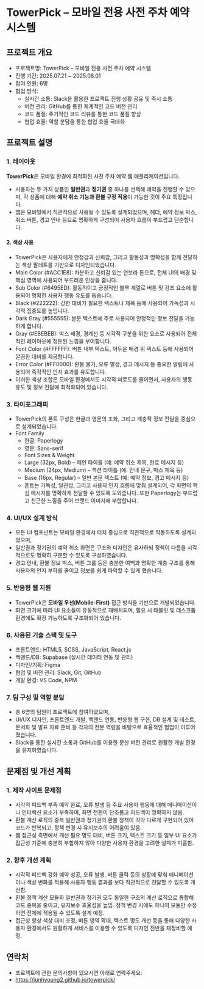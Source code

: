 # TowerPick – 모바일 전용 사전 주차 예약 시스템

##  프로젝트 개요

- 프로젝트명: TowerPick – 모바일 전용 사전 주차 예약 시스템  
- 진행 기간: 2025.07.21 ~ 2025.08.01  
- 참여 인원: 6명  
- 협업 방식: 
  - 실시간 소통: Slack을 활용한 프로젝트 진행 상황 공유 및 즉시 소통
  - 버전 관리: GitHub를 통한 체계적인 코드 버전 관리
  - 코드 품질: 주기적인 코드 리뷰를 통한 코드 품질 향상
  - 협업 효율: 역할 분담을 통한 협업 효율 극대화

## 프로젝트 설명
### 1. 레이아웃
**TowerPick**은 모바일 환경에 최적화된 사전 주차 예약 웹 애플리케이션입니다.  
- 사용자는 두 가지 상품인 **일반권**과 **정기권** 중 하나를 선택해 예약을 진행할 수 있으며, 각 상품에 대해 **예약 취소 기능과 환불 규정 적용**이 가능한 것이 주요 특징입니다.
- 앱은 모바일에서 직관적으로 사용될 수 있도록 설계되었으며, 헤더, 예약 정보 박스, 취소 버튼, 경고 안내 등으로 명확하게 구성되어 사용자 흐름이 부드럽고 단순합니다.


#### 2. 색상 사용
- TowerPick은 사용자에게 안정감과 신뢰감, 그리고 활동성과 명확성을 함께 전달하는 색상 팔레트를 기반으로 디자인되었습니다.
- Main Color (#ACC1E8): 차분하고 신뢰감 있는 연보라 톤으로, 전체 UI의 배경 및 핵심 영역에 사용되어 부드러운 인상을 줍니다.
- Sub Color (#6495ED): 활동적이고 긍정적인 블루 계열로 버튼 및 강조 요소에 활용되어 명확한 사용자 행동 유도를 돕습니다.
- Black (#222222): 강한 대비가 필요한 텍스트나 제목 등에 사용되어 가독성과 시각적 집중도를 높입니다.
- Dark Gray (#555555): 본문 텍스트에 주로 사용되어 안정적인 정보 전달을 가능하게 합니다.
- Gray (#EBEBEB): 박스 배경, 경계선 등 시각적 구분을 위한 요소로 사용되어 전체적인 레이아웃에 정돈된 느낌을 부여합니다.
- Font Color (#FFFFFF): 버튼 내부 텍스트, 어두운 배경 위 텍스트 등에 사용되어 깔끔한 대비를 제공합니다.
- Error Color (#FF0000): 환불 불가, 오류 발생, 경고 메시지 등 중요한 알림에 사용되어 즉각적인 인지 효과를 유도합니다.
- 이러한 색상 조합은 모바일 환경에서도 시각적 피로도를 줄이면서, 사용자의 행동 유도 및 정보 전달에 최적화되어 있습니다.

### 3. 타이포그래피
- TowerPick의 폰트 구성은 한글과 영문의 조화, 그리고 계층적 정보 전달을 중심으로 설계되었습니다.
- Font Family
  - 한글: Paperlogy
  - 영문: Sans-serif
  - Font Sizes & Weight
  - Large (32px, Bold) – 메인 타이틀 (예: 예약 취소 제목, 완료 메시지 등)
  - Medium (24px, Medium) – 섹션 타이틀 (예: 안내 문구, 박스 제목 등)
  - Base (16px, Regular) – 일반 본문 텍스트 (예: 예약 정보, 경고 메시지 등)
  - 폰트는 가독성, 일관성, 그리고 사용자 인지 흐름에 맞춰 설계되어, 각 화면의 핵심 메시지를 명확하게 전달할 수 있도록 도와줍니다. 또한 Paperlogy는 부드럽고 친근한 느낌을 주어 브랜드 이미지에 부합합니다.

### 4. UI/UX 설계 방식
  - 모든 UI 컴포넌트는 모바일 환경에서 터치 중심으로 직관적으로 작동하도록 설계되었으며,  
  - 일반권과 정기권의 예약 취소 화면은 구조와 디자인은 유사하되 정책이 다름을 시각적으로도 명확히 구분할 수 있도록 구성하였습니다.  
  - 경고 안내, 환불 정보 박스, 버튼 그룹 등은 충분한 여백과 명확한 계층 구조를 통해 사용자의 인지 부하를 줄이고 정보를 쉽게 파악할 수 있게 했습니다.

### 5. 반응형 웹 지원
  - TowerPick은 **모바일 우선(Mobile-First)** 접근 방식을 기반으로 개발되었습니다.  
- 화면 크기에 따라 UI 요소들이 유동적으로 재배치되며, 필요 시 태블릿 및 데스크톱 환경에도 확장 가능하도록 구조화되어 있습니다.

### 6. 사용된 기술 스택 및 도구
- 프론트엔드: HTML5, SCSS, JavaScript, React.js  
- 백엔드/DB: Supabase (실시간 데이터 연동 및 관리)  
- 디자인/기획: Figma  
- 협업 및 버전 관리: Slack, Git, GitHub  
- 개발 환경: VS Code, NPM

### 7. 팀 구성 및 역할 분담
  - 총 6명의 팀원이 프로젝트에 참여하였으며,  
  - UI/UX 디자인, 프론트엔드 개발, 백엔드 연동, 반응형 웹 구현, DB 설계 및 테스트, 문서화 및 발표 자료 준비 등  각자의 전문 역량을 바탕으로 효율적인 협업이 이루어졌습니다.  
  - Slack을 통한 실시간 소통과 GitHub를 이용한 분산 버전 관리로 원활한 개발 환경을 유지하였습니다.

## 문제점 및 개선 계획
### 1. 제작 사이트 문제점
- 시각적 피드백 부족
예약 완료, 오류 발생 등 주요 사용자 행동에 대해 애니메이션이나 인터랙션 요소가 부족하여, 화면 전환이 단조롭고 피드백이 명확하지 않음.
- 환불 계산 로직의 중복
일반권과 정기권의 환불 정책이 각각 다르게 구현되어 있어 코드가 반복되고, 정책 변경 시 유지보수의 어려움이 있음.
- 웹 접근성 측면에서 개선 필요
명도 대비, 버튼 크기, 텍스트 크기 등 일부 UI 요소가 접근성 기준에 충분히 부합하지 않아 다양한 사용자 환경을 고려한 설계가 미흡함.

### 2. 향후 개선 계획
- 시각적 피드백 강화
예약 성공, 오류 발생, 버튼 클릭 등의 상황에 맞춰 애니메이션이나 색상 변화를 적용해 사용자 행동 결과를 보다 직관적으로 전달할 수 있도록 개선함.
- 환불 정책 계산 모듈화
일반권과 정기권 모두 동일한 구조의 계산 로직으로 통합해 코드 중복을 줄이고, 유지보수 효율성을 높임. 정책 변경 시에도 하나의 모듈만 수정하면 전체에 적용될 수 있도록 설계 예정.
- 접근성 향상
색상 대비 조정, 버튼 영역 확대, 텍스트 명도 개선 등을 통해 다양한 사용자 환경에서도 원활하게 서비스를 이용할 수 있도록 디자인 전반을 재정비할 예정.

## 연락처
- 프로젝트에 관한 문의사항이 있으시면 아래로 연락주세요:
- https://junhyoung2.github.io/towerpick/




